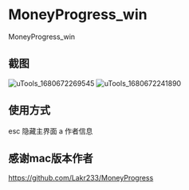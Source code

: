 # MoneyProgress_win
MoneyProgress_win
## 截图
![uTools_1680672269545](https://user-images.githubusercontent.com/81625961/229989507-ffffec2b-39a8-4742-971c-b612487c31ca.png)
![uTools_1680672241890](https://user-images.githubusercontent.com/81625961/229989509-cbc9c0c4-0ec9-4c2e-b4e4-6cc55117afd8.png)
## 使用方式

esc 隐藏主界面
a 作者信息

## 感谢mac版本作者
https://github.com/Lakr233/MoneyProgress


